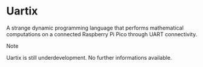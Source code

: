 # Uartix

A strange dynamic programming language that performs mathematical computations on a connected Raspberry Pi Pico through UART connectivity.

> [!NOTE]
> Uartix is still underdevelopment. No further informations available.

